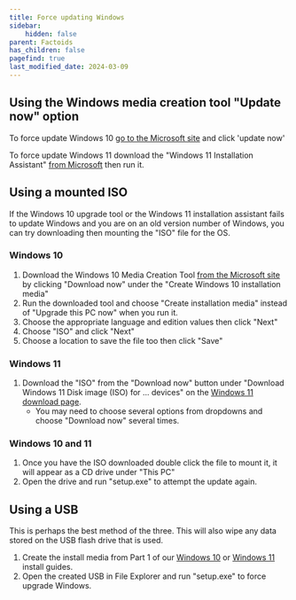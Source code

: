 ```yaml
---
title: Force updating Windows
sidebar:
    hidden: false
parent: Factoids
has_children: false
pagefind: true
last_modified_date: 2024-03-09
---
```

## Using the Windows media creation tool "Update now" option
To force update Windows 10 [go to the Microsoft site](https://www.microsoft.com/en-us/software-download/windows10) and click 'update now'

To force update Windows 11 download the "Windows 11 Installation Assistant" [from Microsoft](https://www.microsoft.com/en-us/software-download/windows11) then run it.

## Using a mounted ISO
If the Windows 10 upgrade tool or the Windows 11 installation assistant fails to update Windows and you are on an old version number of Windows, you can try downloading then mounting the "ISO" file for the OS.

### Windows 10
1. Download the Windows 10 Media Creation Tool [from the Microsoft site](https://www.microsoft.com/en-us/software-download/windows10) by clicking "Download now" under the "Create Windows 10 installation media"
2. Run the downloaded tool and choose "Create installation media" instead of "Upgrade this PC now" when you run it.
3. Choose the appropriate language and edition values then click "Next"
4. Choose "ISO" and click "Next"
5. Choose a location to save the file too then click "Save"

### Windows 11
1. Download the "ISO" from the "Download now" button under "Download Windows 11 Disk image (ISO) for ... devices" on the [Windows 11 download page](https://www.microsoft.com/en-us/software-download/windows11).
    - You may need to choose several options from dropdowns and choose "Download now" several times.

### Windows 10 and 11
1. Once you have the ISO downloaded double click the file to mount it, it will appear as a CD drive under "This PC"
2. Open the drive and run "setup.exe" to attempt the update again.

## Using a USB
This is perhaps the best method of the three. This will also wipe any data stored on the USB flash drive that is used.

1. Create the install media from Part 1 of our [Windows 10](/installations/install-10#part-1-creating-usb-installer) or [Windows 11](/installations/install-11#part-1-creating-usb-installer) install guides.
2. Open the created USB in File Explorer and run "setup.exe" to force upgrade Windows.